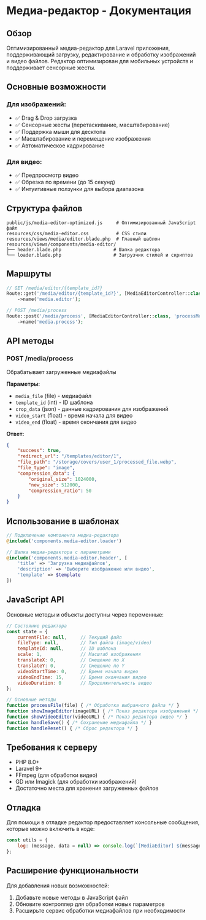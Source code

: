# Медиа-редактор - Документация

## Обзор

Оптимизированный медиа-редактор для Laravel приложения, поддерживающий загрузку, редактирование и обработку изображений и видео файлов. Редактор оптимизирован для мобильных устройств и поддерживает сенсорные жесты.

## Основные возможности

### Для изображений:
- ✅ Drag & Drop загрузка
- ✅ Сенсорные жесты (перетаскивание, масштабирование)
- ✅ Поддержка мыши для десктопа
- ✅ Масштабирование и перемещение изображения
- ✅ Автоматическое кадрирование

### Для видео:
- ✅ Предпросмотр видео
- ✅ Обрезка по времени (до 15 секунд)
- ✅ Интуитивные ползунки для выбора диапазона

## Структура файлов

```
public/js/media-editor-optimized.js     # Оптимизированный JavaScript файл
resources/css/media-editor.css          # CSS стили
resources/views/media/editor.blade.php  # Главный шаблон
resources/views/components/media-editor/
├── header.blade.php                   # Шапка редактора 
└── loader.blade.php                   # Загрузчик стилей и скриптов
```

## Маршруты

```php
// GET /media/editor/{template_id?}
Route::get('/media/editor/{template_id?}', [MediaEditorController::class, 'index'])
    ->name('media.editor');

// POST /media/process
Route::post('/media/process', [MediaEditorController::class, 'processMedia'])
    ->name('media.process');
```

## API методы

### POST /media/process
Обрабатывает загруженные медиафайлы

**Параметры:**
- `media_file` (file) - медиафайл
- `template_id` (int) - ID шаблона
- `crop_data` (json) - данные кадрирования для изображений
- `video_start` (float) - время начала для видео
- `video_end` (float) - время окончания для видео

**Ответ:**
```json
{
    "success": true,
    "redirect_url": "/templates/editor/1",
    "file_path": "/storage/covers/user_1/processed_file.webp",
    "file_type": "image",
    "compression_data": {
        "original_size": 1024000,
        "new_size": 512000,
        "compression_ratio": 50
    }
}
```

## Использование в шаблонах

```php
// Подключение компонента медиа-редактора
@include('components.media-editor.loader')

// Шапка медиа-редактора с параметрами
@include('components.media-editor.header', [
    'title' => 'Загрузка медиафайлов',
    'description' => 'Выберите изображение или видео',
    'template' => $template
])
```

## JavaScript API

Основные методы и объекты доступны через переменные:

```javascript
// Состояние редактора
const state = {
    currentFile: null,     // Текущий файл
    fileType: null,        // Тип файла (image/video)
    templateId: null,      // ID шаблона
    scale: 1,              // Масштаб изображения
    translateX: 0,         // Смещение по X
    translateY: 0,         // Смещение по Y
    videoStartTime: 0,     // Время начала видео
    videoEndTime: 15,      // Время окончания видео
    videoDuration: 0       // Продолжительность видео
};

// Основные методы
function processFile(file) { /* Обработка выбранного файла */ }
function showImageEditor(imageURL) { /* Показ редактора изображений */ }
function showVideoEditor(videoURL) { /* Показ редактора видео */ }
function handleSave() { /* Сохранение медиафайла */ }
function handleReset() { /* Сброс редактора */ }
```

## Требования к серверу

- PHP 8.0+
- Laravel 9+
- FFmpeg (для обработки видео)
- GD или Imagick (для обработки изображений)
- Достаточно места для хранения загруженных файлов

## Отладка

Для помощи в отладке редактор предоставляет консольные сообщения, которые можно включить в коде:

```javascript
const utils = {
    log: (message, data = null) => console.log(`[MediaEditor] ${message}`, data || '')
};
```

## Расширение функциональности

Для добавления новых возможностей:

1. Добавьте новые методы в JavaScript файл
2. Обновите контроллер для обработки новых параметров
3. Расширьте сервис обработки медиафайлов при необходимости
